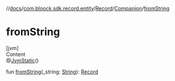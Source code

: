 //[docs](../../../index.md)/[com.bloock.sdk.record.entity](../../index.md)/[Record](../index.md)/[Companion](index.md)/[fromString](from-string.md)



# fromString  
[jvm]  
Content  
@[JvmStatic](https://kotlinlang.org/api/latest/jvm/stdlib/kotlin.jvm/-jvm-static/index.html)()  
  
fun [fromString](from-string.md)(_string: [String](https://kotlinlang.org/api/latest/jvm/stdlib/kotlin/-string/index.html)): [Record](../index.md)  



